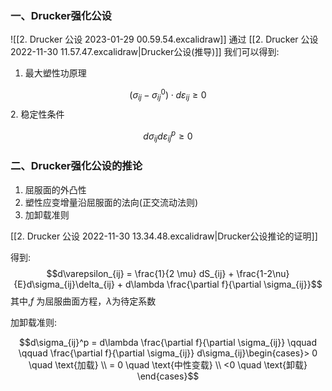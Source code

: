 ### 一、Drucker强化公设
![[2. Drucker 公设 2023-01-29 00.59.54.excalidraw]]
通过 [[2. Drucker 公设 2022-11-30 11.57.47.excalidraw|Drucker公设(推导)]]
我们可以得到:

1. 最大塑性功原理

$$(\sigma_{ij} - \sigma_{ij}^0) \cdot d\varepsilon_{ij} \geq 0$$
2. 稳定性条件

$$d\sigma_{ij}d\varepsilon_{ij}^p \geq 0$$
### 二、Drucker强化公设的推论

1. 屈服面的外凸性
2. 塑性应变增量沿屈服面的法向(正交流动法则)
3. 加卸载准则

[[2. Drucker 公设 2022-11-30 13.34.48.excalidraw|Drucker公设推论的证明]]

得到: 
$$d\varepsilon_{ij} = \frac{1}{2 \mu} dS_{ij} + \frac{1-2\nu}{E}d\sigma_{ij}\delta_{ij} + d\lambda \frac{\partial f}{\partial \sigma_{ij}}$$
其中,$f$ 为屈服曲面方程，$\lambda$为待定系数

加卸载准则: 

$$d\sigma_{ij}^p = d\lambda \frac{\partial f}{\partial \sigma_{ij}} \qquad \qquad \frac{\partial f}{\partial \sigma_{ij}} d\sigma_{ij}\begin{cases}> 0 \quad \text{加载} \\
= 0 \quad \text{中性变载} \\
<0 \quad \text{卸载}
\end{cases}$$




